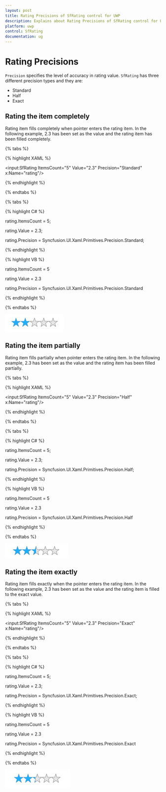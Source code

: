 ```yaml
---
layout: post
title: Rating Precisions of SfRating control for UWP
description: Explains about Rating Precisions of SfRating control for UWP
platform: uwp
control: SfRating
documentation: ug
---
```


# Rating Precisions

`Precision` specifies the level of accuracy in rating value. `SfRating` has three different precision types and they are:

* Standard
* Half
* Exact

## Rating the item completely


Rating item fills completely when pointer enters the rating item. In the following example, 2.3 has been set as the value and the rating item has been filled completely.

{% tabs %}

{% highlight XAML %}

<input:SfRating ItemsCount="5" Value="2.3"
                Precision="Standard" x:Name="rating"/>

{% endhighlight %}

{% endtabs %}

{% tabs %}

{% highlight C# %}

rating.ItemsCount = 5;

rating.Value = 2.3;

rating.Precision = Syncfusion.UI.Xaml.Primitives.Precision.Standard;

{% endhighlight %}

{% highlight VB %}

rating.ItemsCount = 5

rating.Value = 2.3

rating.Precision = Syncfusion.UI.Xaml.Primitives.Precision.Standard

{% endhighlight %}

{% endtabs %}

![Rating Precision Standard view](Rating-Precisions-images/Rating-Precisions-img1.jpeg)


## Rating the item partially

Rating item fills partially when pointer enters the rating item. In the following example, 2.3 has been set as the value and the rating item has been filled partially.

{% tabs %}

{% highlight XAML %}

<input:SfRating ItemsCount="5" Value="2.3"
                Precision="Half" x:Name="rating"/>

{% endhighlight %}

{% endtabs %}

{% tabs %}

{% highlight C# %}

rating.ItemsCount = 5;

rating.Value = 2.3;

rating.Precision = Syncfusion.UI.Xaml.Primitives.Precision.Half;

{% endhighlight %}

{% highlight VB %}

rating.ItemsCount = 5

rating.Value = 2.3

rating.Precision = Syncfusion.UI.Xaml.Primitives.Precision.Half

{% endhighlight %}

{% endtabs %}

![Rating Precision Half view](Rating-Precisions-images/Rating-Precisions-img2.jpeg)


## Rating the item exactly

Rating item fills exactly when the pointer enters the rating item. In the following example, 2.3 has been set as the value and the rating item is filled to the exact value.

{% tabs %}

{% highlight XAML %}

<input:SfRating ItemsCount="5" Value="2.3"
                Precision="Exact" x:Name="rating"/>

{% endhighlight %}

{% endtabs %}

{% tabs %}

{% highlight C# %}

rating.ItemsCount = 5;

rating.Value = 2.3;

rating.Precision = Syncfusion.UI.Xaml.Primitives.Precision.Exact;

{% endhighlight %}

{% highlight VB %}

rating.ItemsCount = 5

rating.Value = 2.3

rating.Precision = Syncfusion.UI.Xaml.Primitives.Precision.Exact

{% endhighlight %}

{% endtabs %}

![Rating Precision Exact view](Rating-Precisions-images/Rating-Precisions-img3.jpeg)


